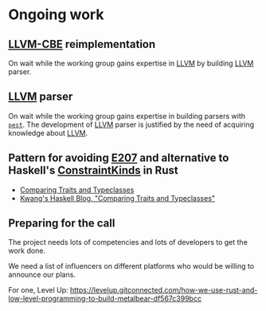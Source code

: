 # Ongoing work

## [LLVM-CBE] reimplementation

On wait while the working group gains expertise in [LLVM] by building [LLVM] parser.

## [LLVM] parser

On wait while the working group gains expertise in building parsers with [`pest`]. The development of [LLVM] parser is justified by the need of acquiring knowledge about [LLVM].

<!-- The need for LLVM experise must be supported with a link to the list of desired competencies -->

## Pattern for avoiding [E207] and alternative to Haskell's [ConstraintKinds][Kwang's Haskell Blog, "Comparing Traits and Typeclasses"] in Rust

* [Comparing Traits and Typeclasses]
* [Kwang's Haskell Blog, "Comparing Traits and Typeclasses"]

## Preparing for the call

The project needs lots of competencies and lots of developers to get the work done.

We need a list of influencers on different platforms who would be willing to announce our plans.

For one, Level Up: https://levelup.gitconnected.com/how-we-use-rust-and-low-level-programming-to-build-metalbear-df567c399bcc

[`latex_parser`]: https://github.com/JohnScience/latex_parser
[`pest`]: https://crates.io/crates/pest
[LLVM]: https://llvm.org/docs/LangRef.html#abstract
[LLVM-CBE]: https://github.com/JuliaComputingOSS/llvm-cbe
[E207]: https://doc.rust-lang.org/error-index.html#E0207
[Comparing Traits and Typeclasses]: https://terbium.io/2021/02/traits-typeclasses/
[Kwang's Haskell Blog, "Comparing Traits and Typeclasses"]: https://kseo.github.io/posts/2017-01-13-constraint-kinds.html
